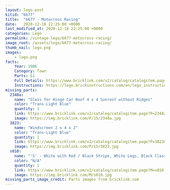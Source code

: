 ```yaml
---
layout: lego-post
kitid: "6677"
title:  "6677 - Motocross Racing"
date:   2020-12-18 22:25:00 +0000
last_modified_at: 2020-12-18 22:25:00 +0000
categories: Lego
permalink: /vintage-lego/6677-motocross-racing/
image_root: /assets/lego/6677-motocross-racing/
thumb_nail: logo.png
images:
    - logo.png
facts:
    Year: 1986
    Category: Town
    Parts: 61
    Full Details: https://www.bricklink.com/v2/catalog/catalogitem.page?S=6677-1&name=Motocross%20Racing&category=%5BTown%5D%5BClassic%20Town%5D%5BRace%5D
    Instructions: https://lego.brickinstructions.com/en/lego_instructions/set/6677/Motocross_Racing
missing_parts:
  2348a:
    name: "Glass for Hinge Car Roof 4 x 4 Sunroof without Ridges"
    color: "Trans-Light Blue"
    quantity: 1
    link: https://www.bricklink.com/v2/catalog/catalogitem.page?P=2348a&idColor=15 
    image: https://img.bricklink.com/P/15/2348a.jpg
  3823:
    name: "Windscreen 2 x 4 x 2"
    color: "Trans-Light Blue"
    quantity: 1
    link: https://www.bricklink.com/v2/catalog/catalogitem.page?P=3823&idColor=15 
    image: https://img.bricklink.com/P/15/3823.jpg
  s010:
    name: "'S' - White with Red / Black Stripe, White Legs, Black Classic Helmet"
    color: "N/A"
    quantity: 1
    link: https://www.bricklink.com/v2/catalog/catalogitem.page?M=s010
    image: https://img.bricklink.com/M/s010.jpg
missing_parts_image_credit: Parts images from bricklink.com
---
```

